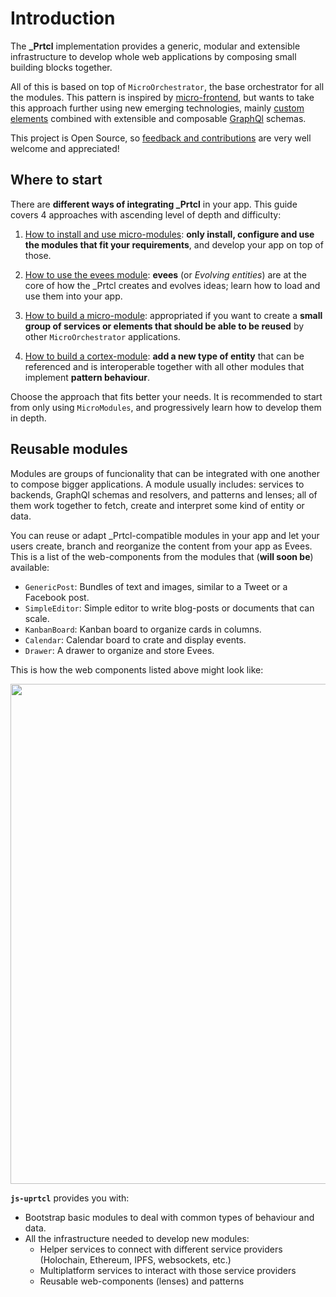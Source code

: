 # Introduction

The **\_Prtcl** implementation provides a generic, modular and extensible infrastructure to develop whole web applications by composing small building blocks together.

All of this is based on top of `MicroOrchestrator`, the base orchestrator for all the modules. This pattern is inspired by [micro-frontend](https://micro-frontends.org/), but wants to take this approach further using new emerging technologies, mainly [custom elements](https://developers.google.com/web/fundamentals/web-components/customelements) combined with extensible and composable [GraphQl](https://graphql.org/learn/) schemas.

This project is Open Source, so [feedback and contributions](https://github.com/uprtcl/js-uprtcl/issues) are very well welcome and appreciated!

## Where to start

There are **different ways of integrating _Prtcl** in your app. This guide covers 4 approaches with ascending level of depth and difficulty:

1. [How to install and use micro-modules](use/installing-the-micro-orchestrator): **only install, configure and use the modules that fit your requirements**, and develop your app on top of those.

2. [How to use the evees module](evees/using-the-evees-module): **evees** (or *Evolving entities*) are at the core of how the _Prtcl creates and evolves ideas; learn how to load and use them into your app.

3. [How to build a micro-module](develop/developing-micro-modules): appropriated if you want to create a **small group of services or elements that should be able to be reused** by other `MicroOrchestrator` applications.  

4. [How to build a cortex-module](cortex/what-is-cortex): **add a new type of entity** that can be referenced and is interoperable together with all other modules that implement **pattern behaviour**.

Choose the approach that fits better your needs. It is recommended to start from only using `MicroModules`, and progressively learn how to develop them in depth.

## Reusable modules

Modules are groups of funcionality that can be integrated with one another to compose bigger applications. A module usually includes: services to backends, GraphQl schemas and resolvers, and patterns and lenses; all of them work together to fetch, create and interpret some kind of entity or data.

You can reuse or adapt _Prtcl-compatible modules in your app and let your users create, branch and reorganize the content from your app as Evees. This is a list of the web-components from the modules that (**will soon be**) available:

   - `GenericPost`: Bundles of text and images, similar to a Tweet or a Facebook post.
   - `SimpleEditor`: Simple editor to write blog-posts or documents that can scale. 
   - `KanbanBoard`: Kanban board to organize cards in columns.
   - `Calendar`: Calendar board to crate and display events.
   - `Drawer`: A drawer to organize and store Evees.

This is how the web components listed above might look like:
<p align="center">
  <img src="https://collectiveone-b1.s3.us-east-2.amazonaws.com/Web/Collage.png?t=1" width="800">
</p>

**`js-uprtcl`** provides you with:

- Bootstrap basic modules to deal with common types of behaviour and data. 
- All the infrastructure needed to develop new modules:
  - Helper services to connect with different service providers (Holochain, Ethereum, IPFS, websockets, etc.)
  - Multiplatform services to interact with those service providers
  - Reusable web-components (lenses) and patterns
